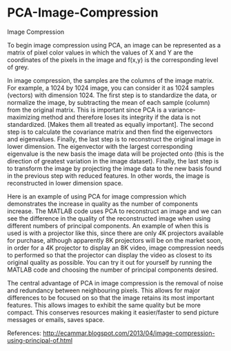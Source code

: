 # PCA-Image-Compression

Image Compression


To begin image compression using PCA, an image can be represented as a matrix of pixel color values in which the values of X and Y are the coordinates of the pixels in the image and f(x,y) is the corresponding level of grey.

In image compression, the samples are the columns of the image matrix. For example, a 1024 by 1024 image, you can consider it as 1024 samples (vectors) with dimension 1024.  The first step is to standardize the data, or normalize the image, by subtracting the mean of each sample (column) from the original matrix. This is important since PCA is a variance-maximizing method and therefore loses its integrity if the data is not standardized. [Makes them all treated as equally important]. The second step is to calculate the covariance matrix and then find the eigenvectors and eigenvalues. Finally, the last step is to reconstruct the original image in lower dimension. 
 The eigenvector with the largest corresponding eigenvalue is the new basis the image data will be projected onto (this is the direction of greatest variation in the image dataset). Finally, the last step is to transform the image by projecting the image data to the new basis found in the previous step with reduced features. In other words, the image is reconstructed in lower dimension space. 

Here is an example of using PCA for image compression which demonstrates the increase in quality as the number of components increase. The MATLAB code uses PCA to reconstruct an image and we can see the difference in the quality of the reconstructed image when using different numbers of principal components. An example of when this is used is with a projector like this, since there are only 4K projectors available for purchase, although apparently 8K projectors will be on the market soon, in order for a 4K projector to display an 8K video, image compression needs to performed so that the projector can display the video as closest to its original quality as possible. You can try it out for yourself by running the MATLAB code and choosing the number of principal components desired. 

The central advantage of PCA in image compression is the removal of noise and redundancy between neighbouring pixels. This allows for major differences to be focused on so that the image retains its most important features. This allows images to exhibit the same quality but be more compact. This conserves resources making it easier/faster to send picture messages or emails, saves space.


References:
 http://ecammar.blogspot.com/2013/04/image-compression-using-principal-of.html
